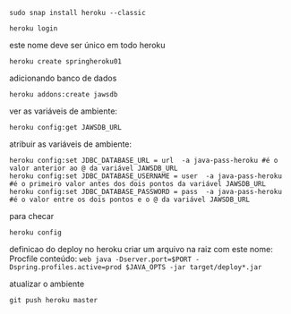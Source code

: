 

```shell
sudo snap install heroku --classic
```

```shell
heroku login
```

este nome deve ser único em todo heroku
```shell
heroku create springheroku01
```

adicionando banco de dados
```shell
heroku addons:create jawsdb
```

ver as variáveis de ambiente:
```shell
heroku config:get JAWSDB_URL
```

atribuir as variáveis de ambiente:
```shell
heroku config:set JDBC_DATABASE_URL = url  -a java-pass-heroku #é o valor anterior ao @ da variável JAWSDB_URL
heroku config:set JDBC_DATABASE_USERNAME = user  -a java-pass-heroku #é o primeiro valor antes dos dois pontos da variável JAWSDB_URL
heroku config:set JDBC_DATABASE_PASSWORD = pass  -a java-pass-heroku #é o valor entre os dois pontos e o @ da variável JAWSDB_URL
```

para checar
```shell
heroku config
```

definicao do deploy no heroku
criar um arquivo na raiz com este nome: Procfile
conteúdo:
``
web java -Dserver.port=$PORT -Dspring.profiles.active=prod $JAVA_OPTS -jar target/deploy*.jar
``

atualizar o ambiente
```shell
git push heroku master
```